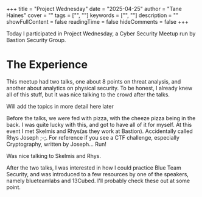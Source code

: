 +++
title = "Project Wednesday"
date = "2025-04-25"
author = "Tane Haines"
cover = ""
tags = ["", ""]
keywords = ["", ""]
description = ""
showFullContent = false
readingTime = false
hideComments = false
+++

Today I participated in Project Wednesday, a Cyber Security Meetup run by Bastion Security Group.

<!--more-->

# The Experience

This meetup had two talks, one about 8 points on threat analysis, and another about analytics on physical security. To be honest, I already knew all of this stuff, but it was nice talking to the crowd after the talks. 

Will add the topics in more detail here later

Before the talks, we were fed with pizza, with the cheeze pizza being in the back. I was quite lucky with this, and got to have all of it for myself. At this event I met Skelmis and Rhys(as they work at Bastion). Accidentally called Rhys Joseph ;-;.  For reference if you see a CTF challenge, especially Cryptography, written by Joseph... Run!

Was nice talking to Skelmis and Rhys.

After the two talks, I was interested in how I could practice Blue Team Security, and was introduced to a few resources by one of the speakers, namely blueteamlabs and 13Cubed. I'll probably check these out at some point.